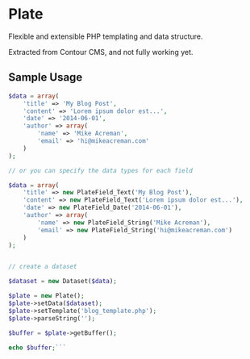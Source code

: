 # Plate

Flexible and extensible PHP templating and data structure.

Extracted from Contour CMS, and not fully working yet.

## Sample Usage

```php
$data = array(
	'title' => 'My Blog Post',
	'content' => 'Lorem ipsum dolor est...',
	'date' => '2014-06-01',
	'author' => array(
		'name' => 'Mike Acreman',
		'email' => 'hi@mikeacreman.com'
	)
);

// or you can specify the data types for each field

$data = array(
	'title' => new PlateField_Text('My Blog Post'),
	'content' => new PlateField_Text('Lorem ipsum dolor est...'),
	'date' => new PlateField_Date('2014-06-01'),
	'author' => array(
		'name' => new PlateField_String('Mike Acreman'),
		'email' => new PlateField_String('hi@mikeacreman.com')
	)
);


// create a dataset

$dataset = new Dataset($data);

$plate = new Plate();
$plate->setData($dataset);
$plate->setTemplate('blog_template.php');
$plate->parseString('');

$buffer = $plate->getBuffer();

echo $buffer;```
